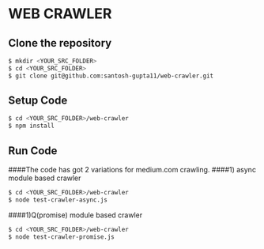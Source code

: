 WEB CRAWLER
============

Clone the repository
----------------------------
```sh
$ mkdir <YOUR_SRC_FOLDER>
$ cd <YOUR_SRC_FOLDER>
$ git clone git@github.com:santosh-gupta11/web-crawler.git
```
Setup Code
---------------
```sh
$ cd <YOUR_SRC_FOLDER>/web-crawler
$ npm install 
```
Run Code
-------------
####The code has got 2 variations for medium.com crawling.
####1) async module based crawler
```sh
$ cd <YOUR_SRC_FOLDER>/web-crawler
$ node test-crawler-async.js
```
####1)Q(promise) module based crawler
```sh
$ cd <YOUR_SRC_FOLDER>/web-crawler
$ node test-crawler-promise.js
```